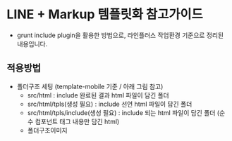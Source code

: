 # LINE + Markup 템플릿화 참고가이드

- grunt include plugin을 활용한 방법으로, 라인플러스 작업환경 기준으로 정리된 내용입니다.



## 적용방법

- 폴더구조 세팅 (template-mobile 기준 / 아래 그림 참고)
  - src/html : include 완료된 결과 html 파일이 담긴 폴더
  - src/html/tpls(생성 필요) : include 선언 html 파일이 담긴 폴더
  - src/html/tpls/include(생성 필요) : include 되는 html 파일이 담긴 폴더
    (순수 컴포넌트 태그 내용만 담긴 html)
  - 폴더구조이미지
    
    
